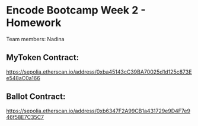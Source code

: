 # Encode Bootcamp Week 2 - Homework

Team members: Nadina

## MyToken Contract:
https://sepolia.etherscan.io/address/0xba45143cC39BA70025d1d125c873Ee548aC0a166

## Ballot Contract:
https://sepolia.etherscan.io/address/0xb6347F2A99CB1a431729e9D4F7e946f58E7C35C7

